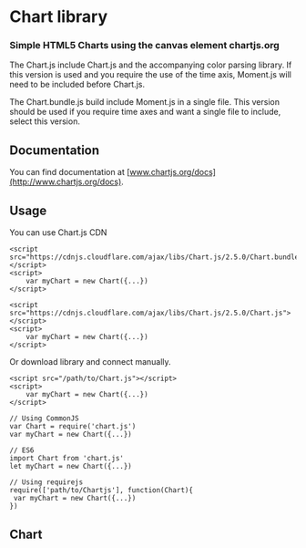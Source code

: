 # Chart library

### Simple HTML5 Charts using the canvas element chartjs.org

The Chart.js include Chart.js and the accompanying color parsing library. If this version is used and you require the use of the time axis, Moment.js will need to be included before Chart.js.

The Chart.bundle.js build include Moment.js in a single file. This version should be used if you require time axes and want a single file to include, select this version.



## Documentation

You can find documentation at [www.chartjs.org/docs](http://www.chartjs.org/docs). 


## Usage


You can use Chart.js CDN


```
<script src="https://cdnjs.cloudflare.com/ajax/libs/Chart.js/2.5.0/Chart.bundle.js"></script>
<script>
    var myChart = new Chart({...})
</script>
```

```
<script src="https://cdnjs.cloudflare.com/ajax/libs/Chart.js/2.5.0/Chart.js"></script>
<script>
    var myChart = new Chart({...})
</script>
```

Or download library and connect manually.

```
<script src="/path/to/Chart.js"></script>
<script>
    var myChart = new Chart({...})
</script>
```

```
// Using CommonJS
var Chart = require('chart.js')
var myChart = new Chart({...})
```

```
// ES6
import Chart from 'chart.js'
let myChart = new Chart({...})
```

```
// Using requirejs
require(['path/to/Chartjs'], function(Chart){
 var myChart = new Chart({...})
})
```

## Chart

<canvas id="myChart" width="400" height="400"></canvas>
<script>
var ctx = document.getElementById("myChart");
var myChart = new Chart(ctx, {
    type: 'bar',
    data: {
        labels: ["Red", "Blue", "Yellow", "Green", "Purple", "Orange"],
        datasets: [{
            label: '# of Votes',
            data: [12, 19, 3, 5, 2, 3],
            backgroundColor: [
                'rgba(255, 99, 132, 0.2)',
                'rgba(54, 162, 235, 0.2)',
                'rgba(255, 206, 86, 0.2)',
                'rgba(75, 192, 192, 0.2)',
                'rgba(153, 102, 255, 0.2)',
                'rgba(255, 159, 64, 0.2)'
            ],
            borderColor: [
                'rgba(255,99,132,1)',
                'rgba(54, 162, 235, 1)',
                'rgba(255, 206, 86, 1)',
                'rgba(75, 192, 192, 1)',
                'rgba(153, 102, 255, 1)',
                'rgba(255, 159, 64, 1)'
            ],
            borderWidth: 1
        }]
    },
    options: {
        scales: {
            yAxes: [{
                ticks: {
                    beginAtZero:true
                }
            }]
        }
    }
});
</script>
